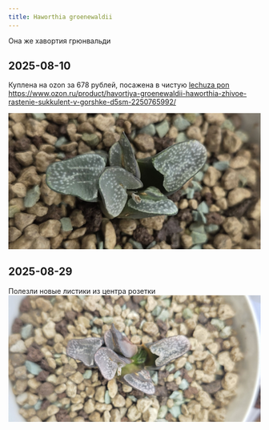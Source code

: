```yaml
---
title: Haworthia groenewaldii
---
```

Она же хавортия грюнвальди

## 2025-08-10
Куплена на ozon за 678 рублей, посажена в чистую [lechuza pon](/growing/substrat/lechuza-pon.md)  
https://www.ozon.ru/product/havortiya-groenewaldii-haworthia-zhivoe-rastenie-sukkulent-v-gorshke-d5sm-2250765992/

![2025-08-10](/img/collection/2025-08-10-groenewaldii.jpg)  

## 2025-08-29
Полезли новые листики из центра розетки  
![2025-08-29](/img/collection/2025-08-29-groenewaldii.jpg) 